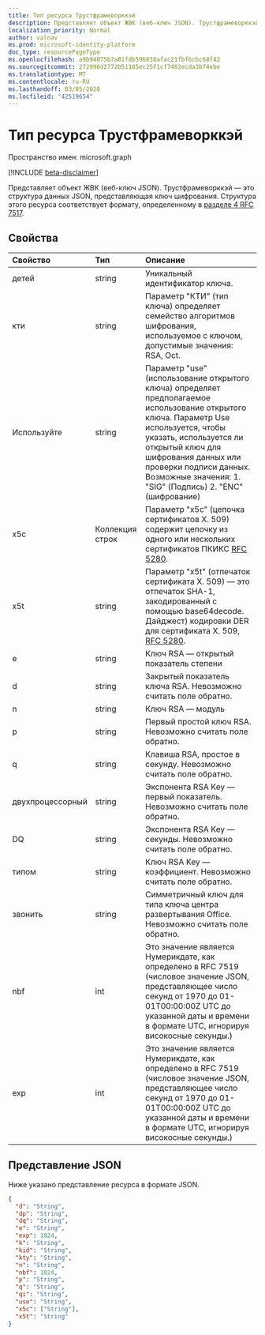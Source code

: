 ```yaml
---
title: Тип ресурса Трустфрамеворккэй
description: Представляет объект ЖВК (веб-ключ JSON). Трустфрамеворккэй — это структура данных JSON, представляющая ключ шифрования. Структура этого ресурса соответствует формату, определенному в разделе 4 RFC 7517.
localization_priority: Normal
author: valnav
ms.prod: microsoft-identity-platform
doc_type: resourcePageType
ms.openlocfilehash: a9b94075b7a81fdb596038afac21fbf6cbc68f42
ms.sourcegitcommit: 272996d2772b51105ec25f1cf7482ecda3b74ebe
ms.translationtype: MT
ms.contentlocale: ru-RU
ms.lasthandoff: 03/05/2020
ms.locfileid: "42519654"
---
```

# <a name="trustframeworkkey-resource-type"></a>Тип ресурса Трустфрамеворккэй

Пространство имен: microsoft.graph

[!INCLUDE [beta-disclaimer](../../includes/beta-disclaimer.md)]

Представляет объект ЖВК (веб-ключ JSON). Трустфрамеворккэй — это структура данных JSON, представляющая ключ шифрования. Структура этого ресурса соответствует формату, определенному в [разделе 4 RFC 7517](https://tools.ietf.org/html/rfc7517#section-4).

## <a name="properties"></a>Свойства

| Свойство     | Тип        | Описание |
|:-------------|:------------|:------------|
| детей | string | Уникальный идентификатор ключа.   |
| кти | string | Параметр "КТИ" (тип ключа) определяет семейство алгоритмов шифрования, используемое с ключом, допустимые значения: RSA, Oct. |
| Используйте | string | Параметр "use" (использование открытого ключа) определяет предполагаемое использование открытого ключа.  Параметр Use используется, чтобы указать, используется ли открытый ключ для шифрования данных или проверки подписи данных. Возможные значения: 1. "SIG" (Подпись) 2.  "ENC" (шифрование)   |
| x5c | Коллекция строк | Параметр "x5c" (цепочка сертификатов X. 509) содержит цепочку из одного или нескольких сертификатов ПКИКС [RFC 5280](https://tools.ietf.org/html/rfc5280). |
| x5t | string | Параметр "x5t" (отпечаток сертификата X. 509) — это отпечаток SHA-1, закодированный с помощью base64decode. Дайджест) кодировки DER для сертификата X. 509, [RFC 5280](https://tools.ietf.org/html/rfc5280). |
| e | string | Ключ RSA — открытый показатель степени |
| d| string | Закрытый показатель ключа RSA. Невозможно считать поле обратно. |
| n | string | Ключ RSA — модуль |
| p | string | Первый простой ключ RSA. Невозможно считать поле обратно. |
| q | string | Клавиша RSA, простое в секунду. Невозможно считать поле обратно. |
| двухпроцессорный | string | Экспонента RSA Key — первый показатель. Невозможно считать поле обратно. |
| DQ | string | Экспонента RSA Key — секунды. Невозможно считать поле обратно. |
| типом | string | Ключ RSA Key — коэффициент. Невозможно считать поле обратно. |
| звонить | string | Симметричный ключ для типа ключа центра развертывания Office. Невозможно считать поле обратно.   |
| nbf | int | Это значение является Нумерикдате, как определено в RFC 7519 (числовое значение JSON, представляющее число секунд от 1970 до 01-01T00:00:00Z UTC до указанной даты и времени в формате UTC, игнорируя високосные секунды.) |
| exp | int | Это значение является Нумерикдате, как определено в RFC 7519 (числовое значение JSON, представляющее число секунд от 1970 до 01-01T00:00:00Z UTC до указанной даты и времени в формате UTC, игнорируя високосные секунды.) |



## <a name="json-representation"></a>Представление JSON

Ниже указано представление ресурса в формате JSON.

<!-- {
  "blockType": "resource",
  "optionalProperties": [

  ],
  "@odata.type": "microsoft.graph.trustFrameworkKey",
  "baseType": null
}-->

```json
{
  "d": "String",
  "dp": "String",
  "dq": "String",
  "e": "String",
  "exp": 1024,
  "k": "String",
  "kid": "String",
  "kty": "String",
  "n": "String",
  "nbf": 1024,
  "p": "String",
  "q": "String",
  "qi": "String",
  "use": "String",
  "x5c": ["String"],
  "x5t": "String"
}
```

<!-- uuid: 16cd6b66-4b1a-43a1-adaf-3a886856ed98
2019-02-04 14:57:30 UTC -->
<!-- {
  "type": "#page.annotation",
  "description": "trustFrameworkKey resource",
  "keywords": "",
  "section": "documentation",
  "tocPath": ""
}-->
